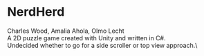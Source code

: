 # NerdHerd
Charles Wood, Amalia Ahola, Olmo Lecht\
A 2D puzzle game created with Unity and written in C#.\
Undecided whether to go for a side scroller or top view approach.\ 
